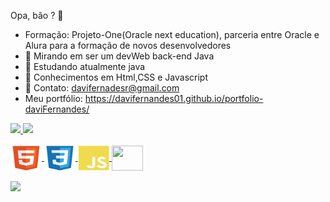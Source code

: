 Opa, bão ? 👋

- Formação: Projeto-One(Oracle next education), parceria entre Oracle e Alura para a formação de novos desenvolvedores
- 🔭 Mirando em ser um devWeb back-end Java
- 📙 Estudando atualmente java
- 📙 Conhecimentos em Html,CSS e Javascript
- 💬 Contato: davifernadesr@gmail.com 
- Meu portfólio:  https://davifernandes01.github.io/portfolio-daviFernandes/

<div >
  <a href="https://github.com/DaviFernandes01">
  <img height="180em" src="https://github-readme-stats.vercel.app/api?username=DaviFernandes01&show_icons=true&theme=dark&include_all_commits=true&count_private=true"/>
  <img height="180em" src="https://github-readme-stats.vercel.app/api/top-langs/?username=DaviFernandes01&layout=compact&langs_count=7&theme=dark"/>
</div>
  
  
  <div style="display: inline_block"><br>
  <img align="center"  height="40" width="50" src="https://raw.githubusercontent.com/devicons/devicon/master/icons/html5/html5-original.svg">
  <img align="center"  height="40" width="50" src="https://raw.githubusercontent.com/devicons/devicon/master/icons/css3/css3-original.svg">
  <img align="center"  height="40" width="50" src="https://raw.githubusercontent.com/devicons/devicon/master/icons/javascript/javascript-plain.svg">
   <img align="center"  height="40" width="50" src="https://cdn.jsdelivr.net/gh/devicons/devicon/icons/java/java-original-wordmark.svg"/>
         

</div>
  
 <div>
   <br>
   <a href="https://api.whatsapp.com/send?phone=5534998733098" target="_Blank"><img heigth="200" width="200" src="https://img.shields.io/badge/WhatsApp-25D366?style=for-the-badge&logo=whatsapp&logoColor=white" target="_Blank"></a>
  </div>
